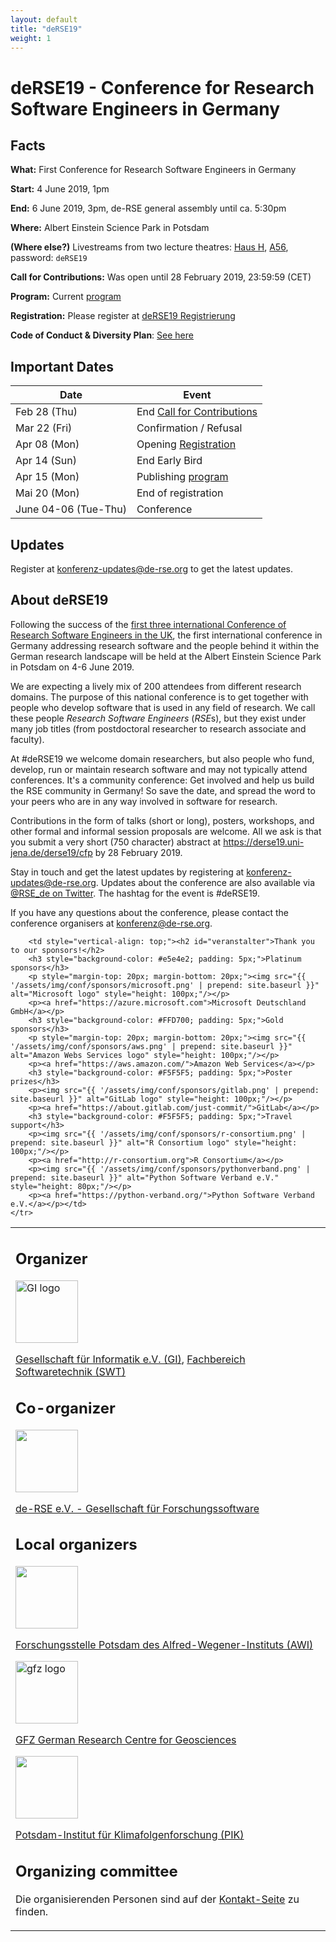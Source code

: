 ```yaml
---
layout: default
title: "deRSE19"
weight: 1
---
```


# deRSE19 - Conference for Research Software Engineers in Germany


## Facts

**What:** First Conference for Research Software Engineers in Germany

**Start:** 4 June 2019, 1pm

**End:** 6 June 2019, 3pm, de-RSE general assembly until ca. 5:30pm

**Where:** Albert Einstein Science Park in Potsdam

**(Where else?)** Livestreams from two lecture theatres: [Haus H](https://vimeo.com/event/8288), [A56](https://vimeo.com/event/8287), password: `deRSE19` 

**Call for Contributions:** Was open until 28 February 2019, 23:59:59 (CET)

**Program:** Current [program](https://derse19.uni-jena.de/derse19/schedule/)

**Registration:** Please register at [deRSE19 Registrierung](https://pretix.derse19.uni-jena.de/de-RSE/2019/)

**Code of Conduct & Diversity Plan**: [See here](code-of-conduct.html)

## Important Dates

Date | Event
--|--
Feb 28 (Thu) | End [Call for Contributions](call.html)
Mar 22 (Fri) | Confirmation / Refusal
Apr 08 (Mon) | Opening [Registration](https://derse19.uni-jena.de/derse19/schedule/)
Apr 14 (Sun) | End Early Bird
Apr 15 (Mon) | Publishing [program]()
Mai 20 (Mon) | End of registration
June 04-06 (Tue-Thu) | Conference

## Updates

Register at [konferenz-updates@de-rse.org](https://ml-cgn04.ispgateway.de/mailman/listinfo/konferenz-updates_de-rse.org) to get the latest updates.

## About deRSE19

Following the success of the [first three international Conference of Research Software Engineers in the UK](https://society-rse.org/events/), the first international conference in Germany addressing research software and the people behind it within the German research landscape will be held at the Albert Einstein Science Park in Potsdam on 4-6 June 2019.

We are expecting a lively mix of 200 attendees from different research domains. The purpose of this national conference is to get together with people who develop software that is used in any field of research. We call these people *Research Software Engineers* (*RSE*s), but they exist under many job titles (from postdoctoral researcher to research associate and faculty).

At \#deRSE19 we welcome domain researchers, but also people who fund, develop, run or maintain research software and may not typically attend conferences. It's a community conference: Get involved and help us build the RSE community in Germany! So save the date, and spread the word to your peers who are in any way involved in software for research.

Contributions in the form of talks (short or long), posters, workshops, and other formal and informal session proposals
are welcome. All we ask is that you submit a very short (750 character) abstract at <https://derse19.uni-jena.de/derse19/cfp> by 28 February 2019.

Stay in touch and get the latest updates by registering at [konferenz-updates@de-rse.org](https://ml-cgn04.ispgateway.de/mailman/listinfo/konferenz-updates_de-rse.org). Updates about the conference are also available via [@RSE_de on Twitter](https://twitter.com/rse_de). The hashtag for the event is #deRSE19.

If you have any questions about the conference, please contact the conference organisers at [konferenz@de-rse.org](mailto:konferenz@de-rse.org).


<table style="width: 100%;">
	<tr>
		<td style="vertical-align: top;"><h2 id="veranstalter">Organizer</h2>
		<p><img src="https://gi.de/fileadmin/GI/Allgemein/Logos/GI.png" alt="GI logo" style="width: 100px;"/></p>
		<p><a href="http://www.gi.de">Gesellschaft für Informatik e.V. (GI)</a>, <a href="https://fb-swt.gi.de/">Fachbereich Softwaretechnik (SWT)</a></p>
		<h2 id="mitveranstalter">Co-organizer</h2>
		<p><img src="{{ '/assets/img/association/logo-grayscale-web.png' | prepend: site.baseurl }}" style="width: 100px;"/></p>
		<p><a href="http://de-rse.org/de/">de-RSE e.V. - Gesellschaft für Forschungssoftware</a></p>
		<h2 id="lokale-veranstalter">Local organizers</h2>
		<p><img src="{{ '/assets/img/conf/awi_logo.svg' | prepend: site.baseurl }}" style="width: 100px;"/></p>
		<p><a href="https://www.awi.de/ueber-uns/standorte/potsdam/">Forschungsstelle Potsdam des Alfred-Wegener-Instituts (AWI)</a></p>
		<p><img src="https://www.gfz-potsdam.de/fileadmin/gfz/medien_kommunikation/Infothek/Mediathek/Bilder/GFZ/GFZ_Logo/GFZ-Logo_eng_RGB.svg" alt="gfz logo" style="width: 100px;"/></p>
		<p><a href="https://www.gfz-potsdam.de/">GFZ German Research Centre for Geosciences</a></p>
		<p><img src="{{ '/assets/img/conf/pik.png' | prepend: site.baseurl }}" style="width: 100px;"/></p>
		<p><a href="https://www.pik-potsdam.de/">Potsdam-Institut für Klimafolgenforschung (PIK)</a></p>
		<h2 id="konferenzkomitee">Organizing committee</h2>
		<p>Die organisierenden Personen sind auf der <a href="%7B%7B%20site.baseurl%20%7D%7D%7B%%20link%20de/conf2019/contact.md%20%%7D">Kontakt-Seite</a> zu finden.</p>
		</td>

		<td style="vertical-align: top;"><h2 id="veranstalter">Thank you to our sponsors!</h2>
		<h3 style="background-color: #e5e4e2; padding: 5px;">Platinum sponsors</h3>
		<p style="margin-top: 20px; margin-bottom: 20px;"><img src="{{ '/assets/img/conf/sponsors/microsoft.png' | prepend: site.baseurl }}" alt="Microsoft logo" style="height: 100px;"/></p>
		<p><a href="https://azure.microsoft.com">Microsoft Deutschland GmbH</a></p>
		<h3 style="background-color: #FFD700; padding: 5px;">Gold sponsors</h3>
		<p style="margin-top: 20px; margin-bottom: 20px;"><img src="{{ '/assets/img/conf/sponsors/aws.png' | prepend: site.baseurl }}" alt="Amazon Webs Services logo" style="height: 100px;"/></p>
		<p><a href="https://aws.amazon.com/">Amazon Web Services</a></p>
		<h3 style="background-color: #F5F5F5; padding: 5px;">Poster prizes</h3>
		<p><img src="{{ '/assets/img/conf/sponsors/gitlab.png' | prepend: site.baseurl }}" alt="GitLab logo" style="height: 100px;"/></p>
		<p><a href="https://about.gitlab.com/just-commit/">GitLab</a></p>
		<h3 style="background-color: #F5F5F5; padding: 5px;">Travel support</h3>
		<p><img src="{{ '/assets/img/conf/sponsors/r-consortium.png' | prepend: site.baseurl }}" alt="R Consortium logo" style="height: 100px;"/></p>
		<p><a href="http://r-consortium.org">R Consortium</a></p>
		<p><img src="{{ '/assets/img/conf/sponsors/pythonverband.png' | prepend: site.baseurl }}" alt="Python Software Verband e.V." style="height: 80px;"/></p>
		<p><a href="https://python-verband.org/">Python Software Verband e.V.</a></p></td>
	</tr>
</table>

